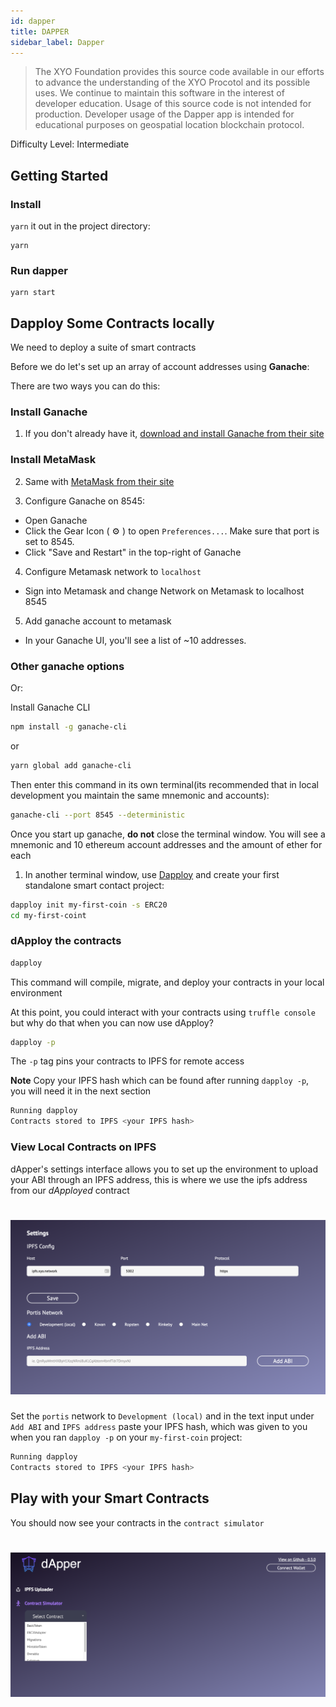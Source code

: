 ```yaml
---
id: dapper
title: DAPPER
sidebar_label: Dapper
---
```


> The XYO Foundation provides this source code available in our efforts to advance the understanding of the XYO Procotol and its possible uses. We continue to maintain this software in the interest of developer education. Usage of this source code is not intended for production. Developer usage of the Dapper app is intended for educational purposes on geospatial location blockchain protocol. 

<div class="alert alert-info text-center" role="alert">
  Difficulty Level: Intermediate
</div>

## Getting Started

### Install 

`yarn` it out in the project directory:
```
yarn
```

### Run dapper
```
yarn start
```

## Dapploy Some Contracts locally

We need to deploy a suite of smart contracts

Before we do let's set up an array of account addresses using **Ganache**:

There are two ways you can do this:

### Install Ganache

1. If you don't already have it, [download and install Ganache from their site](https://truffleframework.com/ganache)

### Install MetaMask

2. Same with [MetaMask from their site](https://metamask.io/)

3. Configure Ganache on 8545:
 - Open Ganache
 - Click the Gear Icon ( ⚙️ ) to open `Preferences...`.	
   Make sure that port is set to 8545.	
 - Click "Save and Restart" in the top-right of Ganache	
 
4. Configure Metamask network to `localhost`
 - Sign into Metamask and change Network on Metamask to localhost 8545		
 
5. Add ganache account to metamask
 - In your Ganache UI, you'll see a list of ~10 addresses.		

### Other ganache options

Or: 

Install Ganache CLI

```sh
npm install -g ganache-cli
```
or
```sh
yarn global add ganache-cli
```

Then enter this command in its own terminal(its recommended that in local development you maintain the same mnemonic and accounts): 

```sh
ganache-cli --port 8545 --deterministic
```

Once you start up ganache, **do not** close the terminal window. You will see a mnemonic and 10 ethereum account addresses and the amount of ether for each

1. In another terminal window, use [Dapploy](https://github.com/XYOracleNetwork/tool-dappdeployer-node) and create your first standalone smart contact project:
```sh
dapploy init my-first-coin -s ERC20
cd my-first-coint
``` 
### dApploy the contracts

```sh
dapploy
```
This command will compile, migrate, and deploy your contracts in your local environment

At this point, you could interact with your contracts using `truffle console` but why do that when you can now use dApploy?

```sh
dapploy -p
```

The `-p` tag pins your contracts to IPFS for remote access

**Note** Copy your IPFS hash which can be found after running `dapploy -p`, you will need it in the next section

```sh
Running dapploy
Contracts stored to IPFS <your IPFS hash>
```

### View Local Contracts on IPFS

dApper's settings interface allows you to set up the environment to upload your ABI through an IPFS address, this is where we use the ipfs address from our *dApployed* contract

<h1 align="left">
  <img alt="dapper-ipfs-config" src="/docs/assets/dapper_ipfs_config.png">
</h1>

Set the `portis` network to `Development (local)` and in the text input under `Add ABI` and `IPFS address` paste your IPFS hash, which was given to you when you ran `dapploy -p` on your `my-first-coin` project:

```sh
Running dapploy
Contracts stored to IPFS <your IPFS hash>
```

## Play with your Smart Contracts

You should now see your contracts in the `contract simulator`

<h1 align="left">
  <img alt="dapper-contract-simulator" src="/docs/assets/dapper_contract_simulator.png">
</h1>
